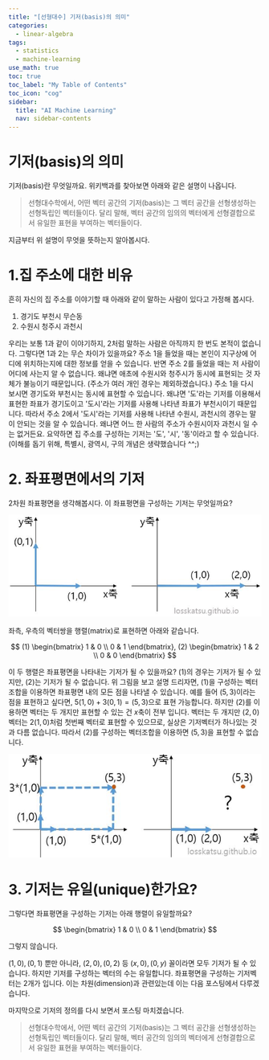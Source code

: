 ```yaml
---
title: "[선형대수] 기저(basis)의 의미" 
categories:
  - linear-algebra
tags:
  - statistics
  - machine-learning
use_math: true
toc: true
toc_label: "My Table of Contents"
toc_icon: "cog"
sidebar:
  title: "AI Machine Learning"
  nav: sidebar-contents
---
```


# 기저(basis)의 의미

기저(basis)란 무엇일까요. 
위키백과를 찾아보면 아래와 같은 설명이 나옵니다. 

> 선형대수학에서, 어떤 벡터 공간의 기저(basis)는 그 벡터 공간을 선형생성하는 선형독립인 벡터들이다. 
달리 말해, 벡터 공간의 임의의 벡터에게 선형결합으로서 유일한 표현을 부여하는 벡터들이다. 

지금부터 위 설명이 무엇을 뜻하는지 알아봅시다.

# 1.집 주소에 대한 비유

흔히 자신의 집 주소를 이야기할 때 아래와 같이 말하는 사람이 있다고 가정해 봅시다.

1. 경기도 부천시 무슨동 
2. 수원시 청주시 과천시  

우리는 보통 1과 같이 이야기하지, 2처럼 말하는 사람은 아직까지 한 번도 본적이 없습니다. 
그렇다면 1과 2는 무슨 차이가 있을까요? 
주소 1을 들었을 때는 본인이 지구상에 어디에 위치하는지에 대한 정보를 얻을 수 있습니다. 
반면 주소 2를 들었을 때는 저 사람이 어디에 사는지 알 수 없습니다. 
왜냐면 애초에 수원시와 청주시가 동시에 표현되는 것 자체가 불능이기 때문입니다. 
(주소가 여러 개인 경우는 제외하겠습니다.) 
주소 1을 다시 보시면 경기도와 부천시는 동시에 표현할 수 있습니다. 
왜냐면 '도'라는 기저를 이용해서 표현한 좌표가 경기도이고 '도시'라는 기저를 사용해 나타낸 좌표가 부천시이기 때문입니다. 
따라서 주소 2에서 '도시'라는 기저를 사용해 나타낸 수원시, 과천시의 경우는 말이 안되는 것을 알 수 있습니다. 
왜냐면 어느 한 사람의 주소가 수원시이자 과천시 일 수는 없거든요. 
요약하면 집 주소를 구성하는 기저는 '도', '시', '동'이라고 할 수 있습니다. 
(이해를 돕기 위해, 특별시, 광역시, 구의 개념은 생략했습니다 ^^;)

# 2. 좌표평면에서의 기저

2차원 좌표평면을 생각해봅시다. 이 좌표평면을 구성하는 기저는 무엇일까요?

![figure01](/assets/images/basis/basis01.JPG)

좌측, 우측의 벡터쌍을 행렬(matrix)로 표현하면 아래와 같습니다. 

$$ (1) \begin{bmatrix} 1 & 0 \\ 0 & 1 \end{bmatrix},  (2) \begin{bmatrix} 1 & 2 \\ 0 & 0 \end{bmatrix} $$

이 두 행렬은 좌표평면을 나타내는 기저가 될 수 있을까요? 
(1)의 경우는 기저가 될 수 있지만, (2)는 기저가 될 수 없습니다. 
위 그림을 보고 설명 드리자면, 
(1)을 구성하는 벡터조합을 이용하면 좌표평면 내의 모든 점을 나타낼 수 있습니다. 
예를 들어 $(5,3)$이라는 점을 표현하고 싶다면, $5(1,0) + 3(0,1) = (5,3)$으로 표현 가능합니다. 
하지만 (2)를 이용하면 벡터는 두 개지만 표현할 수 있는 건 $x$축이 전부 입니다. 
벡터는 두 개지만 $(2,0)$벡터는 $2(1,0)$처럼 첫번째 벡터로 표현할 수 있으므로, 
실상은 기저벡터가 하나있는 것과 다름 없습니다. 
따라서 (2)를 구성하는 벡터조합을 이용하면 $(5,3)$을 표현할 수 없습니다. 

![figure02](/assets/images/basis/basis02.JPG)

# 3. 기저는 유일(unique)한가요?

그렇다면 좌표평면을 구성하는 기저는 아래 행렬이 유일할까요?

$$ \begin{bmatrix} 1 & 0 \\ 0 & 1 \end{bmatrix} $$

그렇지 않습니다. 

$(1,0),(0,1)$ 뿐만 아니라, $(2,0),(0,2)$ 등 $(x,0),(0,y)$ 꼴이라면 모두 기저가 될 수 있습니다. 
하지만 기저를 구성하는 벡터의 수는 유일합니다. 좌표평면을 구성하는 기저벡터는 2개가 입니다. 
이는 차원(dimension)과 관련있는데 이는 다음 포스팅에서 다루겠습니다. 

마지막으로 기저의 정의를 다시 보면서 포스팅 마치겠습니다.

> 선형대수학에서, 어떤 벡터 공간의 기저(basis)는 그 벡터 공간을 선형생성하는 선형독립인 벡터들이다. 
달리 말해, 벡터 공간의 임의의 벡터에게 선형결합으로서 유일한 표현을 부여하는 벡터들이다. 

